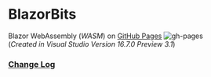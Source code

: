 # BlazorBits

Blazor WebAssembly (_WASM_) on [GitHub Pages](https://jeepnl.github.io/BlazorBits/) ![gh-pages](https://github.com/JeepNL/BlazorBits/workflows/gh-pages/badge.svg)
<br />(_Created in Visual Studio Version 16.7.0 Preview 3.1_)

### [Change Log](CHANGELOG.md)

